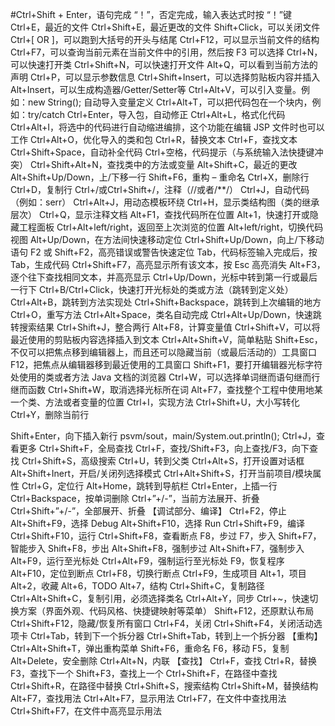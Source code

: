 #Ctrl+Shift + Enter，语句完成
“！”，否定完成，输入表达式时按 “！”键
Ctrl+E，最近的文件
Ctrl+Shift+E，最近更改的文件
Shift+Click，可以关闭文件
Ctrl+[ OR ]，可以跑到大括号的开头与结尾
Ctrl+F12，可以显示当前文件的结构
Ctrl+F7，可以查询当前元素在当前文件中的引用，然后按 F3 可以选择
Ctrl+N，可以快速打开类
Ctrl+Shift+N，可以快速打开文件
Alt+Q，可以看到当前方法的声明
Ctrl+P，可以显示参数信息
Ctrl+Shift+Insert，可以选择剪贴板内容并插入
Alt+Insert，可以生成构造器/Getter/Setter等
Ctrl+Alt+V，可以引入变量。例如：new String(); 自动导入变量定义
Ctrl+Alt+T，可以把代码包在一个块内，例如：try/catch
Ctrl+Enter，导入包，自动修正
Ctrl+Alt+L，格式化代码
Ctrl+Alt+I，将选中的代码进行自动缩进编排，这个功能在编辑 JSP 文件时也可以工作
Ctrl+Alt+O，优化导入的类和包
Ctrl+R，替换文本
Ctrl+F，查找文本
Ctrl+Shift+Space，自动补全代码
Ctrl+空格，代码提示（与系统输入法快捷键冲突）
Ctrl+Shift+Alt+N，查找类中的方法或变量
Alt+Shift+C，最近的更改
Alt+Shift+Up/Down，上/下移一行
Shift+F6，重构 – 重命名
Ctrl+X，删除行
Ctrl+D，复制行
Ctrl+/或Ctrl+Shift+/，注释（//或者/**/）
Ctrl+J，自动代码（例如：serr）
Ctrl+Alt+J，用动态模板环绕
Ctrl+H，显示类结构图（类的继承层次）
Ctrl+Q，显示注释文档
Alt+F1，查找代码所在位置
Alt+1，快速打开或隐藏工程面板
Ctrl+Alt+left/right，返回至上次浏览的位置
Alt+left/right，切换代码视图
Alt+Up/Down，在方法间快速移动定位
Ctrl+Shift+Up/Down，向上/下移动语句
F2 或 Shift+F2，高亮错误或警告快速定位
Tab，代码标签输入完成后，按 Tab，生成代码
Ctrl+Shift+F7，高亮显示所有该文本，按 Esc 高亮消失
Alt+F3，逐个往下查找相同文本，并高亮显示
Ctrl+Up/Down，光标中转到第一行或最后一行下
Ctrl+B/Ctrl+Click，快速打开光标处的类或方法（跳转到定义处）
Ctrl+Alt+B，跳转到方法实现处
Ctrl+Shift+Backspace，跳转到上次编辑的地方
Ctrl+O，重写方法
Ctrl+Alt+Space，类名自动完成
Ctrl+Alt+Up/Down，快速跳转搜索结果
Ctrl+Shift+J，整合两行
Alt+F8，计算变量值
Ctrl+Shift+V，可以将最近使用的剪贴板内容选择插入到文本
Ctrl+Alt+Shift+V，简单粘贴
Shift+Esc，不仅可以把焦点移到编辑器上，而且还可以隐藏当前（或最后活动的）工具窗口
F12，把焦点从编辑器移到最近使用的工具窗口
Shift+F1，要打开编辑器光标字符处使用的类或者方法 Java 文档的浏览器
Ctrl+W，可以选择单词继而语句继而行继而函数
Ctrl+Shift+W，取消选择光标所在词
Alt+F7，查找整个工程中使用地某一个类、方法或者变量的位置
Ctrl+I，实现方法
Ctrl+Shift+U，大小写转化
Ctrl+Y，删除当前行


Shift+Enter，向下插入新行
psvm/sout，main/System.out.println(); Ctrl+J，查看更多
Ctrl+Shift+F，全局查找
Ctrl+F，查找/Shift+F3，向上查找/F3，向下查找
Ctrl+Shift+S，高级搜索
Ctrl+U，转到父类
Ctrl+Alt+S，打开设置对话框
Alt+Shift+Inert，开启/关闭列选择模式
Ctrl+Alt+Shift+S，打开当前项目/模块属性
Ctrl+G，定位行
Alt+Home，跳转到导航栏
Ctrl+Enter，上插一行
Ctrl+Backspace，按单词删除
Ctrl+”+/-”，当前方法展开、折叠
Ctrl+Shift+”+/-”，全部展开、折叠
【调试部分、编译】
Ctrl+F2，停止
Alt+Shift+F9，选择 Debug
Alt+Shift+F10，选择 Run
Ctrl+Shift+F9，编译
Ctrl+Shift+F10，运行
Ctrl+Shift+F8，查看断点
F8，步过
F7，步入
Shift+F7，智能步入
Shift+F8，步出
Alt+Shift+F8，强制步过
Alt+Shift+F7，强制步入
Alt+F9，运行至光标处
Ctrl+Alt+F9，强制运行至光标处
F9，恢复程序
Alt+F10，定位到断点
Ctrl+F8，切换行断点
Ctrl+F9，生成项目
Alt+1，项目
Alt+2，收藏
Alt+6，TODO
Alt+7，结构
Ctrl+Shift+C，复制路径
Ctrl+Alt+Shift+C，复制引用，必须选择类名
Ctrl+Alt+Y，同步
Ctrl+~，快速切换方案（界面外观、代码风格、快捷键映射等菜单）
Shift+F12，还原默认布局
Ctrl+Shift+F12，隐藏/恢复所有窗口
Ctrl+F4，关闭
Ctrl+Shift+F4，关闭活动选项卡
Ctrl+Tab，转到下一个拆分器
Ctrl+Shift+Tab，转到上一个拆分器
【重构】
Ctrl+Alt+Shift+T，弹出重构菜单
Shift+F6，重命名
F6，移动
F5，复制
Alt+Delete，安全删除
Ctrl+Alt+N，内联
【查找】
Ctrl+F，查找
Ctrl+R，替换
F3，查找下一个
Shift+F3，查找上一个
Ctrl+Shift+F，在路径中查找
Ctrl+Shift+R，在路径中替换
Ctrl+Shift+S，搜索结构
Ctrl+Shift+M，替换结构
Alt+F7，查找用法
Ctrl+Alt+F7，显示用法
Ctrl+F7，在文件中查找用法
Ctrl+Shift+F7，在文件中高亮显示用法
